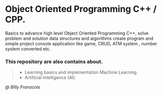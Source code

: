 # Object Oriented Programming C++ / CPP.

Basics to advance high level Object Oriented Programming C++, solve problem and solution data structures and algorithms create program and simple project console application like game, CRUD, ATM system , number system converted etc. 

### This repository are also contains about.
> * Learning basics and implementation Machine Learning.
> * Artificial Intelligence (AI). 

<i> @ Billy Franscois </i>